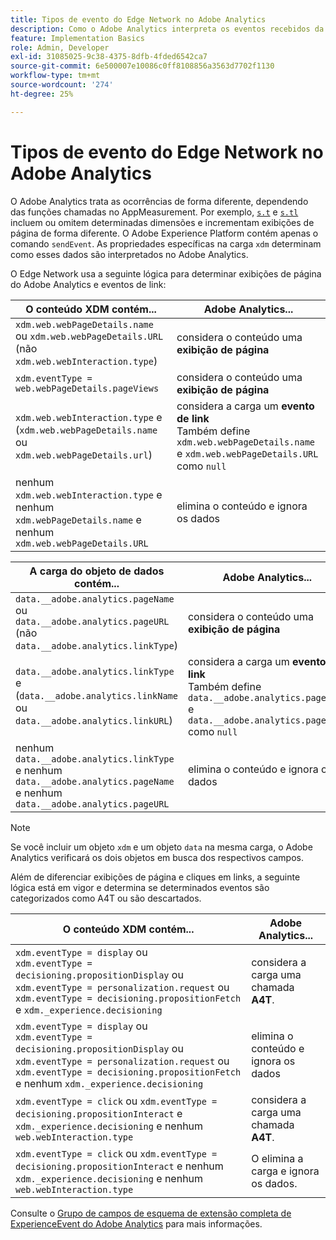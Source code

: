 ```yaml
---
title: Tipos de evento do Edge Network no Adobe Analytics
description: Como o Adobe Analytics interpreta os eventos recebidos da Edge Network.
feature: Implementation Basics
role: Admin, Developer
exl-id: 31085025-9c38-4375-8dfb-4fded6542ca7
source-git-commit: 6e500007e10086c0ff8108856a3563d7702f1130
workflow-type: tm+mt
source-wordcount: '274'
ht-degree: 25%

---
```


# Tipos de evento do Edge Network no Adobe Analytics

O Adobe Analytics trata as ocorrências de forma diferente, dependendo das funções chamadas no AppMeasurement. Por exemplo, [`s.t`](/help/implement/vars/functions/t-method.md) e [`s.tl`](/help/implement/vars/functions/tl-method.md) incluem ou omitem determinadas dimensões e incrementam exibições de página de forma diferente. O Adobe Experience Platform contém apenas o comando `sendEvent`. As propriedades específicas na carga `xdm` determinam como esses dados são interpretados no Adobe Analytics.

O Edge Network usa a seguinte lógica para determinar exibições de página do Adobe Analytics e eventos de link:

| O conteúdo XDM contém... | Adobe Analytics... |
|---|---|
| `xdm.web.webPageDetails.name` ou `xdm.web.webPageDetails.URL` (não `xdm.web.webInteraction.type`) | considera o conteúdo uma **exibição de página** |
| `xdm.eventType = web.webPageDetails.pageViews` | considera o conteúdo uma **exibição de página** |
| `xdm.web.webInteraction.type` e (`xdm.web.webPageDetails.name` ou `xdm.web.webPageDetails.url`) | considera a carga um **evento de link** <br/>Também define `xdm.web.webPageDetails.name` e `xdm.web.webPageDetails.URL` como `null` |
| nenhum `xdm.web.webInteraction.type` e nenhum `xdm.webPageDetails.name` e nenhum `xdm.web.webPageDetails.URL` | elimina o conteúdo e ignora os dados |

| A carga do objeto de dados contém... | Adobe Analytics... |
|---|---|
| `data.__adobe.analytics.pageName` ou `data.__adobe.analytics.pageURL` (não `data.__adobe.analytics.linkType`) | considera o conteúdo uma **exibição de página** |
| `data.__adobe.analytics.linkType` e (`data.__adobe.analytics.linkName` ou `data.__adobe.analytics.linkURL`) | considera a carga um **evento de link** <br/>Também define `data.__adobe.analytics.pageName` e `data.__adobe.analytics.pageURL` como `null` |
| nenhum `data.__adobe.analytics.linkType` e nenhum `data.__adobe.analytics.pageName` e nenhum `data.__adobe.analytics.pageURL` | elimina o conteúdo e ignora os dados |

>[!NOTE]
>
>Se você incluir um objeto `xdm` e um objeto `data` na mesma carga, o Adobe Analytics verificará os dois objetos em busca dos respectivos campos.

Além de diferenciar exibições de página e cliques em links, a seguinte lógica está em vigor e determina se determinados eventos são categorizados como A4T ou são descartados.

| O conteúdo XDM contém... | Adobe Analytics... |
|---|---|
| `xdm.eventType = display` ou <br/>`xdm.eventType = decisioning.propositionDisplay` ou <br/>`xdm.eventType = personalization.request` ou <br/>`xdm.eventType = decisioning.propositionFetch` e `xdm._experience.decisioning` | considera a carga uma chamada **A4T**. |
| `xdm.eventType = display` ou <br/>`xdm.eventType = decisioning.propositionDisplay` ou <br/>`xdm.eventType = personalization.request` ou <br/>`xdm.eventType = decisioning.propositionFetch` e nenhum `xdm._experience.decisioning` | elimina o conteúdo e ignora os dados |
| `xdm.eventType = click` ou `xdm.eventType = decisioning.propositionInteract` e `xdm._experience.decisioning` e nenhum `web.webInteraction.type` | considera a carga uma chamada **A4T**. |
| `xdm.eventType = click` ou `xdm.eventType = decisioning.propositionInteract` e nenhum `xdm._experience.decisioning` e nenhum `web.webInteraction.type` | O elimina a carga e ignora os dados. |

Consulte o [Grupo de campos de esquema de extensão completa de ExperienceEvent do Adobe Analytics](https://experienceleague.adobe.com/en/docs/experience-platform/xdm/field-groups/event/analytics-full-extension) para mais informações.
